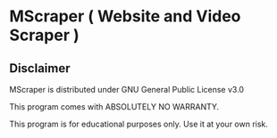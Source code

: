 # MScraper ( Website and Video Scraper )

## Disclaimer

MScraper is distributed under GNU General Public License v3.0

This program comes with ABSOLUTELY NO WARRANTY.

This program is for educational purposes only. Use it at your own risk.
